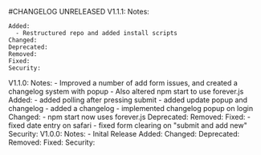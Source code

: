#CHANGELOG
UNRELEASED V1.1.1:
    Notes:

    Added:
      - Restructured repo and added install scripts
    Changed:
    Deprecated:
    Removed:
    Fixed:
    Security:
V1.1.0:
    Notes:
      - Improved a number of add form issues, and created a changelog system with popup
      - Also altered npm start to use forever.js
    Added:
      - added polling after pressing submit
      - added update popup and changelog
      - added a changelog
      - implemented changelog popup on login
    Changed:
      - npm start now uses forever.js
    Deprecated:
    Removed:
    Fixed:
      - fixed date entry on safari
      - fixed form clearing on "submit and add new"
    Security:
V1.0.0:
  Notes:
    - Inital Release
  Added:
  Changed:
  Deprecated:
  Removed:
  Fixed:
  Security:
